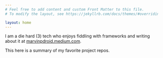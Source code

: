 ```yaml
---
# Feel free to add content and custom Front Matter to this file.
# To modify the layout, see https://jekyllrb.com/docs/themes/#overriding-theme-defaults

layout: home
---
```


I am a die hard (3) tech who enjoys fiddling with frameworks and writing about it at [marvinpdroid.medium.com](https://marvinpdroid.medium.com).

This here is a summary of my favorite project repos.


